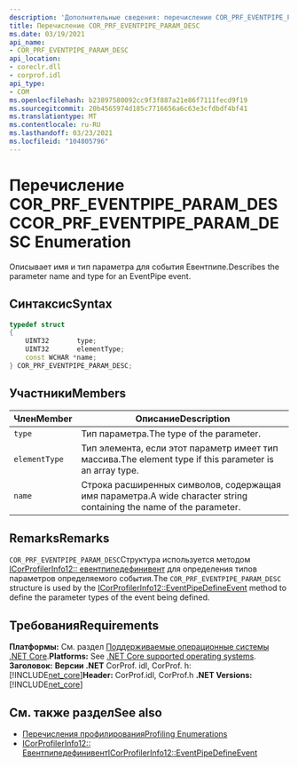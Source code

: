 ```yaml
---
description: 'Дополнительные сведения: перечисление COR_PRF_EVENTPIPE_PARAM_DESC'
title: Перечисление COR_PRF_EVENTPIPE_PARAM_DESC
ms.date: 03/19/2021
api_name:
- COR_PRF_EVENTPIPE_PARAM_DESC
api_location:
- coreclr.dll
- corprof.idl
api_type:
- COM
ms.openlocfilehash: b23897580092cc9f3f887a21e86f7111fecd9f19
ms.sourcegitcommit: 20b4565974d185c7716656a6c63e3cfdbdf4bf41
ms.translationtype: MT
ms.contentlocale: ru-RU
ms.lasthandoff: 03/23/2021
ms.locfileid: "104805796"
---
```

# <a name="cor_prf_eventpipe_param_desc-enumeration"></a><span data-ttu-id="32390-103">Перечисление COR_PRF_EVENTPIPE_PARAM_DESC</span><span class="sxs-lookup"><span data-stu-id="32390-103">COR_PRF_EVENTPIPE_PARAM_DESC Enumeration</span></span>

<span data-ttu-id="32390-104">Описывает имя и тип параметра для события Евентпипе.</span><span class="sxs-lookup"><span data-stu-id="32390-104">Describes the parameter name and type for an EventPipe event.</span></span>
  
## <a name="syntax"></a><span data-ttu-id="32390-105">Синтаксис</span><span class="sxs-lookup"><span data-stu-id="32390-105">Syntax</span></span>  
  
```cpp  
typedef struct
{
    UINT32       type;
    UINT32       elementType;
    const WCHAR *name;
} COR_PRF_EVENTPIPE_PARAM_DESC;
```  
  
## <a name="members"></a><span data-ttu-id="32390-106">Участники</span><span class="sxs-lookup"><span data-stu-id="32390-106">Members</span></span>  
  
|<span data-ttu-id="32390-107">Член</span><span class="sxs-lookup"><span data-stu-id="32390-107">Member</span></span>|<span data-ttu-id="32390-108">Описание</span><span class="sxs-lookup"><span data-stu-id="32390-108">Description</span></span>|  
|------------|-----------------|  
|`type`|<span data-ttu-id="32390-109">Тип параметра.</span><span class="sxs-lookup"><span data-stu-id="32390-109">The type of the parameter.</span></span>|  
|`elementType`|<span data-ttu-id="32390-110">Тип элемента, если этот параметр имеет тип массива.</span><span class="sxs-lookup"><span data-stu-id="32390-110">The element type if this parameter is an array type.</span></span>|  
|`name`|<span data-ttu-id="32390-111">Строка расширенных символов, содержащая имя параметра.</span><span class="sxs-lookup"><span data-stu-id="32390-111">A wide character string containing the name of the parameter.</span></span>|  
  
## <a name="remarks"></a><span data-ttu-id="32390-112">Remarks</span><span class="sxs-lookup"><span data-stu-id="32390-112">Remarks</span></span>  

 <span data-ttu-id="32390-113">`COR_PRF_EVENTPIPE_PARAM_DESC`Структура используется методом [ICorProfilerInfo12:: евентпипедефинивент](icorprofilerinfo12-eventpipedefineevent-method.md) для определения типов параметров определяемого события.</span><span class="sxs-lookup"><span data-stu-id="32390-113">The `COR_PRF_EVENTPIPE_PARAM_DESC` structure is used by the [ICorProfilerInfo12::EventPipeDefineEvent](icorprofilerinfo12-eventpipedefineevent-method.md) method to define the parameter types of the event being defined.</span></span>
  
## <a name="requirements"></a><span data-ttu-id="32390-114">Требования</span><span class="sxs-lookup"><span data-stu-id="32390-114">Requirements</span></span>  

<span data-ttu-id="32390-115">**Платформы:** См. раздел [Поддерживаемые операционные системы .NET Core](../../../core/install/windows.md?pivots=os-windows).</span><span class="sxs-lookup"><span data-stu-id="32390-115">**Platforms:** See [.NET Core supported operating systems](../../../core/install/windows.md?pivots=os-windows).</span></span>
<span data-ttu-id="32390-116">**Заголовок:** **Версии .NET** CorProf. idl, CorProf. h: [!INCLUDE[net_core](../../../../includes/net-core-50-md.md)]</span><span class="sxs-lookup"><span data-stu-id="32390-116">**Header:** CorProf.idl, CorProf.h **.NET Versions:** [!INCLUDE[net_core](../../../../includes/net-core-50-md.md)]</span></span>
  
## <a name="see-also"></a><span data-ttu-id="32390-117">См. также раздел</span><span class="sxs-lookup"><span data-stu-id="32390-117">See also</span></span>

- [<span data-ttu-id="32390-118">Перечисления профилирования</span><span class="sxs-lookup"><span data-stu-id="32390-118">Profiling Enumerations</span></span>](profiling-enumerations.md)
- [<span data-ttu-id="32390-119">ICorProfilerInfo12:: Евентпипедефинивент</span><span class="sxs-lookup"><span data-stu-id="32390-119">ICorProfilerInfo12::EventPipeDefineEvent</span></span>](icorprofilerinfo12-eventpipedefineevent-method.md)
